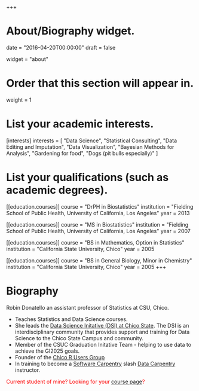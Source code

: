 +++
# About/Biography widget.

date = "2016-04-20T00:00:00"
draft = false

widget = "about"

# Order that this section will appear in.
weight = 1

# List your academic interests.
[interests]
  interests = [
    "Data Science",
    "Statistical Consulting",
    "Data Editing and Imputation",
    "Data Visualization", 
    "Bayesian Methods for Analysis", 
    "Gardening for food", 
    "Dogs (pit bulls especially)"
  ]

# List your qualifications (such as academic degrees).
[[education.courses]]
  course = "DrPH in Biostatistics"
  institution = "Fielding School of Public Health, University of California, Los Angeles"
  year = 2013

[[education.courses]]
  course = "MS in Biostatistics"
  institution = "Fielding School of Public Health, University of California, Los Angeles"
  year = 2007

[[education.courses]]
  course = "BS in Mathematics, Option in Statistics"
  institution = "California State University, Chico"
  year = 2005
 
[[education.courses]]
  course = "BS in General Biology, Minor in Chemistry"
  institution = "California State University, Chico"
  year = 2005
+++

# Biography

Robin Donatello an assistant professor of Statistics at CSU, Chico. 

* Teaches Statistics and Data Science courses.
* She leads the [Data Science Initative (DSI) at Chico State]( http://datascience.csuchico.edu). The DSI is an interdisciplinary community that provides support and training for Data Science to the Chico State Campus and community. 
* Member of the CSUC Graduation Initative Team - helping to use data to achieve the GI2025 goals. 
* Founder of the [Chico R Users Group](https://www.meetup.com/Chico-R-Users-Group/)
* In training to become a [Software Carpentry](https://software-carpentry.org/) slash [Data Carpentry](http://www.datacarpentry.org/) instructor. 


<span style="color:red">Current student of mine? Looking for your [course page](#teaching)? </span>



